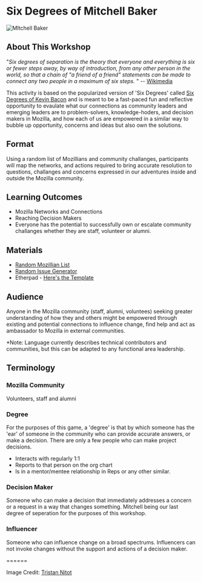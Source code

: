 # Six Degrees of Mitchell Baker

![MItchell Baker](https://c1.staticflickr.com/3/2388/2267493206_a9eef48f44_z.jpg)

## About This Workshop

"*Six degrees of separation is the theory that everyone and everything is six or fewer steps away, by way of introduction, from any other person in the world, so that a chain of "a friend of a friend" statements can be made to connect any two people in a maximum of six steps.* " -- [Wikimedia](https://en.wikipedia.org/wiki/Six_degrees_of_separation)


This activity is based on the popularized version of 'Six Degrees' called [Six Degrees of Kevin Bacon](https://en.wikipedia.org/wiki/Six_degrees_of_separation#Kevin_Bacon_game) and is meant to be a fast-paced fun and reflective opportunity to evaulate what our connections as community leaders and emerging leaders are to problem-solvers, knowledge-hoders, and decision makers in Mozilla, and how each of us are empowered in a similar way to bubble up opportunity, concerns and ideas but also own the solutions.

## Format

Using a random list of Mozillians and community challanges, participants will map the networks, and actions required to bring accurate resolution to questions, challanges and concerns expressed in our adventures inside and outside the Mozilla community.

## Learning Outcomes

* Mozilla Networks and Connections
* Reaching Decision Makers
* Everyone has the potential to successfully own or escalate community challanges whether they are staff, volunteer or alumni.

## Materials

* [Random Mozillian List](mozillians_list.md)
* [Random Issue Generator](https://d157rqmxrxj6ey.cloudfront.net/sunnydeveloper/15587/)
* Etherpad - [Here's the Template]()

## Audience

Anyone in the Mozilla community (staff, alumni, voluntees) seeking greater understanding of how they and others might be empowered through existing and potential connections to influence change, find help and act as ambassador to Mozilla in external communities.

*Note: Language currently describes technical contributors and communities, but this can be adapted to any functional area leadership.

## Terminology
 
### Mozilla Community

Volunteers, staff and alumni

### Degree

For the purposes of this game, a 'degree' is that by which someone has the 'ear' of someone in the community who can provide accurate answers, or make a decision.  There are only a few people who can make project decisions.

* Interacts with regularly 1:1
* Reports to that person on the org chart
* Is in a mentor/mentee relationship in Reps or any other similar.

### Decision Maker

Someone who can make a decision that immediately addresses a concern or a request in a way that changes something.  Mitchell being our last degree of seperation for the purposes of this workshop.

### Influencer

Someone who can influence change on a broad spectrums. Influencers can not invoke changes without the support and actions of a decision maker.

======

Image Credit: [Tristan Nitot](https://www.flickr.com/photos/nitot/2267493206/in/photolist-4snuJs-cNVn79-cNVhmQ-cNVnMS-egwJvm-egqZpg-4Cy15B-4S7vA2-8ZPtR8-oBT9Mf-4PV3bL-nPL4uz-8xjfiJ-vkpDqN-K3z4v-oouS9h-oPycLr-rqBWkb-4smNkG-aDMHYM-aaFGS3-aaCTax-8x9oXr-kwFdBY-5qd4s-aaFGZm-q8i7Lr-4X2cx4-5uNifw-8wVSDE-moD7X-aaFGAu-aaFGMQ-aaFGDu-cNVpHC-8HJwrj-aaFGrw-aaFHa5-aaCUcP-aaFGVu-aaCRF6-aaCSgF-aaCRYT-8xY8J5-aaCRx2-aaCRaH-aaCRfx-8xRcci-8EEUdm-oVunQb)